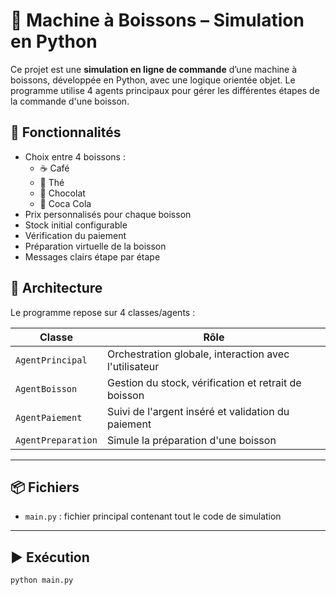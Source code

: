 # 🧃 Machine à Boissons – Simulation en Python

Ce projet est une **simulation en ligne de commande** d’une machine à boissons, développée en Python, avec une logique orientée objet. Le programme utilise 4 agents principaux pour gérer les différentes étapes de la commande d'une boisson.

## 🚀 Fonctionnalités

- Choix entre 4 boissons :  
  - ☕ Café  
  - 🍵 Thé  
  - 🍫 Chocolat  
  - 🥤 Coca Cola
- Prix personnalisés pour chaque boisson
- Stock initial configurable
- Vérification du paiement
- Préparation virtuelle de la boisson
- Messages clairs étape par étape

## 🧠 Architecture

Le programme repose sur 4 classes/agents :

| Classe             | Rôle                                                                 |
|--------------------|----------------------------------------------------------------------|
| `AgentPrincipal`   | Orchestration globale, interaction avec l'utilisateur                |
| `AgentBoisson`     | Gestion du stock, vérification et retrait de boisson                 |
| `AgentPaiement`    | Suivi de l'argent inséré et validation du paiement                   |
| `AgentPreparation` | Simule la préparation d'une boisson                                  |

---

## 📦 Fichiers

- `main.py` : fichier principal contenant tout le code de simulation

---

## ▶️ Exécution

```bash
python main.py

